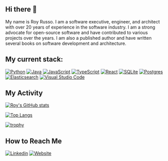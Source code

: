 ## Hi there 👋

My name is Roy Russo. I am a software executive, engineer, and architect with over 20 years of experience in the software industry. I am a strong advocate for open-source software and have contributed to various projects over the years. I am also a published author and have written several books on software development and architecture.

## My current stack:

[![Python](https://img.shields.io/badge/Python-3776AB?logo=python&logoColor=fff)](#)
[![Java](https://img.shields.io/badge/Java-%23ED8B00.svg?logo=openjdk&logoColor=white)](#)
[![JavaScript](https://img.shields.io/badge/JavaScript-F7DF1E.svg?logo=javascript&logoColor=black)](#)
[![TypeScript](https://img.shields.io/badge/TypeScript-007ACC.svg?logo=typescript&logoColor=white)](#)
[![React](https://img.shields.io/badge/React-%2320232a.svg?logo=react&logoColor=%2361DAFB)](#)
[![SQLite](https://img.shields.io/badge/SQLite-%2307405e.svg?logo=sqlite&logoColor=white)](#)
[![Postgres](https://img.shields.io/badge/Postgres-%23316192.svg?logo=postgresql&logoColor=white)](#)
[![Elasticsearch](https://img.shields.io/badge/Elasticsearch-3005571.svg?logo=elasticsearch&logoColor=)](#)
[![Visual Studio Code](https://custom-icon-badges.demolab.com/badge/Visual%20Studio%20Code-0078d7.svg?logo=vsc&logoColor=white)](#)

## My Activity

[![Roy's GitHub stats](https://github-readme-stats-one-bice.vercel.app/api?username=royrusso&langs_count=10&layout=compact&role=OWNER,ORGANIZATION_MEMBER,COLLABORATOR&theme=dark&show_icons=true)](#)

[![Top Langs](https://github-readme-stats.vercel.app/api/top-langs/?username=royrusso&layout=compact&theme=dark&size_weight=0.5&count_weight=.5)](#)

[![trophy](https://github-profile-trophy.vercel.app/?username=royrusso&theme=onedark)](#)

## How to Reach Me

[![Linkedin](https://img.shields.io/badge/LinkedIn-0077B5?logo=linkedin&logoColor=white)](https://www.linkedin.com/in/royrusso)
[![Website](https://img.shields.io/badge/Website-royrusso.com-1DA1F2?logo=docusaurus&logoColor=white)](https://royrusso.com)
